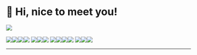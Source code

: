 # 👋 Hi, nice to meet you!
   
![](https://github-readme-stats.vercel.app/api/top-langs/?username=MDAlviano&theme=radical&hide_border=false&include_all_commits=false&count_private=false&layout=compact)<br/><br/>
![](https://img.shields.io/badge/-%237F52FF.svg?style=for-the-badge&logo=kotlin&logoColor=white)![](https://img.shields.io/badge/-%237F52FF.svg?style=for-the-badge&logo=swift&logoColor=white)![](https://img.shields.io/badge/-%237F52FF.svg?style=for-the-badge&logo=dart&logoColor=white)![](https://img.shields.io/badge/-%237F52FF.svg?style=for-the-badge&logo=javascript&logoColor=white)
![](https://img.shields.io/badge/-%237F52FF.svg?style=for-the-badge&logo=Jetpack%20Compose&logoColor=white)![](https://img.shields.io/badge/-%237F52FF.svg?style=for-the-badge&logo=flutter&logoColor=white)![](https://img.shields.io/badge/-%237F52FF.svg?style=for-the-badge&logo=react&logoColor=white)
![](https://img.shields.io/badge/-%237F52FF.svg?style=for-the-badge&logo=gradle&logoColor=white)![](https://img.shields.io/badge/-%237F52FF.svg?style=for-the-badge&logo=git&logoColor=white)![](https://img.shields.io/badge/-%237F52FF.svg?style=for-the-badge&logo=firebase&logoColor=white)![](https://img.shields.io/badge/-%237F52FF.svg?style=for-the-badge&logo=mysql&logoColor=white)
![](https://img.shields.io/badge/-%237F52FF.svg?style=for-the-badge&logo=android-studio&logoColor=white)![](https://img.shields.io/badge/-%237F52FF.svg?style=for-the-badge&logo=intellij-idea&logoColor=white)![](https://img.shields.io/badge/-%237F52FF.svg?style=for-the-badge&logo=postman&logoColor=white)
<!-- Proudly created with GPRM ( https://gprm.itsvg.in ) -->
---

<!-- Proudly created with GPRM ( https://gprm.itsvg.in ) -->
<!-- Proudly created with GPRM ( https://gprm.itsvg.in ) -->
